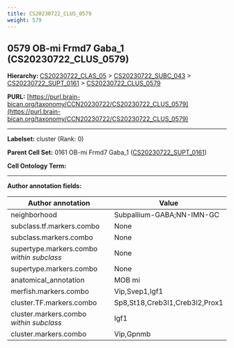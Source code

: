 ```yaml
---
title: CS20230722_CLUS_0579
weight: 579
---
```

## 0579 OB-mi Frmd7 Gaba_1 (CS20230722_CLUS_0579)
<b>Hierarchy: </b>
[CS20230722_CLAS_05](../CS20230722_CLAS_05) >
[CS20230722_SUBC_043](../CS20230722_SUBC_043) >
[CS20230722_SUPT_0161](../CS20230722_SUPT_0161) >
[CS20230722_CLUS_0579](../CS20230722_CLUS_0579)

**PURL:** [https://purl.brain-bican.org/taxonomy/CCN20230722/CS20230722_CLUS_0579](https://purl.brain-bican.org/taxonomy/CCN20230722/CS20230722_CLUS_0579)

---


**Labelset:** cluster (Rank: 0)

**Parent Cell Set:** 0161 OB-mi Frmd7 Gaba_1 ([CS20230722_SUPT_0161](../CS20230722_SUPT_0161))



**Cell Ontology Term:** 

[MARKER GENES.]: #


---

[TRANSFERRED ANNOTATIONS.]: #


[AUTHOR ANNOTATION FIELDS.]: #


**Author annotation fields:**

| Author annotation | Value |
|-------------------|-------|
|neighborhood|Subpallium-GABA;NN-IMN-GC|
|subclass.tf.markers.combo|None|
|subclass.markers.combo|None|
|supertype.markers.combo _within subclass_|None|
|supertype.markers.combo|None|
|anatomical_annotation|MOB mi|
|merfish.markers.combo|Vip,Svep1,Igf1|
|cluster.TF.markers.combo|Sp8,St18,Creb3l1,Creb3l2,Prox1|
|cluster.markers.combo _within subclass_|Igf1|
|cluster.markers.combo|Vip,Gpnmb|
